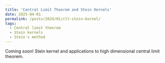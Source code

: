 ```yaml
---
title: 'Central Limit Theorem and Stein Kernels'
date: 2025-04-01
permalink: /posts/2024/01/clt-stein-kernel/
tags:
  - Central limit theorem
  - Stein kernels
  - Stein's method
---
```


Coming soon!
Stein kernel and applications to high dimensional central limit theorem. 